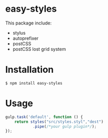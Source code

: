 # easy-styles

This package include:
  - stylus
  - autoprefixer
  - postCSS
  - postCSS lost grid system

# Installation
    $ npm install easy-styles
    
# Usage 
```js
gulp.task('default', function () {
    return styles("src/styles.styl","dest")
            .pipe(/*your gulp plugin*/);
});
```


